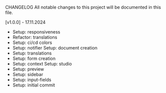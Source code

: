 CHANGELOG
All notable changes to this project will be documented in this file.

[v1.0.0] - 17.11.2024
- Setup: responsiveness 
- Refactor: translations 
- Setup: ci/cd colors 
- Setup: notifier Setup: document creation 
- Setup: translations 
- Setup: form creation 
- Setup: context Setup: studio 
- Setup: preview 
- Setup: sidebar 
- Setup: input-fields 
- Setup: initial commit